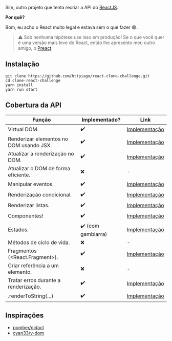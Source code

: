 Sim, outro projeto que tenta recriar a API do [ReactJS](https://reactjs.org).

 **Por quê?**

Bom, eu acho o React muito legal e estava sem o que fazer 😄.

>  ⚠ Sob nenhuma hipótese use isso em produção! Se o que você quer é uma versão mais leve do React, então lhe apresento meu outro amigo, o [Preact](https://github.com/preactjs/preact).

## Instalação

```
git clone https://github.com/httpiago/react-clone-challenge.git
cd clone-react-challenge
yarn install
yarn run start
```

## Cobertura da API

| Função                                    | Implementado? | Link |
| ----------------------------------------- | -  | ------------- |
| Virtual DOM.                              | ✔️ | [Implementação](/src/dom.ts#L4) |
| Renderizar elementos no DOM usando JSX.   | ✔️ | [Implementação](/src/dom.ts#L12) |
| Atualizar a renderização no DOM.          | ✔️ | [Implementação](/src/fakeReconciler.ts#L32) |
| Atualizar o DOM de forma eficiente.       | ❌ | - |
| Manipular eventos.                        | ✔️ | [Implementação](/src/dom.ts#L55) |
| Renderização condicional.                 | ✔️ | [Implementação](/src/dom.ts#L16) |
| Renderizar listas.                        | ✔️ | [Implementação](/src/dom.ts#L69) |
| Componentes!                              | ✔️ | [Implementação](/src/dom.ts#L29) |
| Estados.                                  | ✔️ (com gambiarra) | [Implementação](/src/fakeReconciler.ts#L23) |
| Métodos de ciclo de vida.                 | ❌ | - |
| Fragmentos (<React.Fragment>).            | ✔️ | [Implementação](/src/commonComponents.tsx#L10) |
| Criar referência a um elemento.           | ❌ | - |
| Tratar erros durante a renderização.      | ️️️️✔️ | [Implementação](/src/fakeReconciler.ts#L23) |
| .renderToString(...)                      | ✔️ | [Implementação](/src/fakeReconciler.ts#L23) |

## Inspirações

- [pomber/didact](https://github.com/pomber/didact)
- [cyan33/v-dom](https://github.com/cyan33/v-dom/)